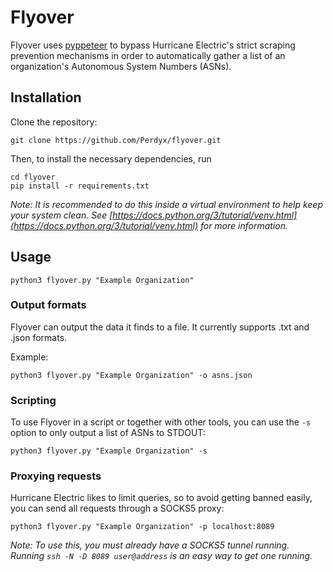 # Flyover

Flyover uses [pyppeteer](https://github.com/pyppeteer/pyppeteer) to bypass Hurricane Electric's strict scraping prevention mechanisms in order to automatically gather a list of an organization's Autonomous System Numbers (ASNs).

## Installation

Clone the repository:

`git clone https://github.com/Perdyx/flyover.git`

Then, to install the necessary dependencies, run

```
cd flyover
pip install -r requirements.txt
```

*Note: It is recommended to do this inside a virtual environment to help keep your system clean. See [https://docs.python.org/3/tutorial/venv.html](https://docs.python.org/3/tutorial/venv.html) for more information.*

## Usage

`python3 flyover.py "Example Organization"`

### Output formats

Flyover can output the data it finds to a file. It currently supports .txt and .json formats.

Example:

`python3 flyover.py "Example Organization" -o asns.json`

### Scripting

To use Flyover in a script or together with other tools, you can use the `-s` option to only output a list of ASNs to STDOUT:

`python3 flyover.py "Example Organization" -s`

### Proxying requests

Hurricane Electric likes to limit queries, so to avoid getting banned easily, you can send all requests through a SOCKS5 proxy:

`python3 flyover.py "Example Organization" -p localhost:8089`

*Note: To use this, you must already have a SOCKS5 tunnel running. Running `ssh -N -D 8089 user@address` is an easy way to get one running.*
